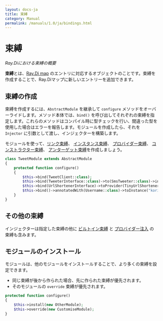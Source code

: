 ```yaml
---
layout: docs-ja
title: 束縛
category: Manual
permalink: /manuals/1.0/ja/bindings.html
---
```

# 束縛
_Ray.Diにおける束縛の概要_

**束縛**とは、[Ray.Di map](mental_model.html) のエントリに対応するオブジェクトのことです。束縛を作成することで、Ray.Diマップに新しいエントリーを追加できます。

## 束縛の作成

束縛を作成するには、`AbstractModule` を継承して `configure` メソッドをオーバーライドします。メソッド本体では、`bind()` を呼び出してそれぞれの束縛を指定します。これらのメソッドはコンパイル時に型チェックを行い、間違った型を使用した場合はエラーを報告します。モジュールを作成したら、それを `Injector` に引数として渡し、インジェクターを構築します。

モジュールを使って、[リンク束縛](linked_bindings.html)、 [インスタンス束縛](instance_bindings.html)、 [プロバイダー束縛](provider_bindings.html)、 [コンストラクター束縛](constructor_bindings.html)、 [アンターゲット束縛](untargeted_bindings.html)を作成しましょう。

```php
class TweetModule extends AbstractModule
{
    protected function configure()
    {
        $this->bind(TweetClient::class);
        $this->bind(TweeterInterface::class)->to(SmsTweeter::class)->in(Scope::SINGLETON);
        $this->bind(UrlShortenerInterface)->toProvider(TinyUrlShortener::class);
        $this->bind()->annotatedWith(Username::class)->toInstance("koriym");
    }
}
```

## その他の束縛

インジェクターは指定した束縛の他に [ビルトイン束縛](builtin_bindings.html) と [プロバイダー注入](injecting_providers.html) の束縛も含みます。

## モジュールのインストール

モジュールは、他のモジュールをインストールすることで、より多くの束縛を設定できます。

* 同じ束縛が後から作られた場合、先に作られた束縛が優先されます。
* そのモジュールの `override` 束縛が優先されます。

```php
protected function configure()
{
    $this->install(new OtherModule);
    $this->override(new CustomiseModule);
}
```
